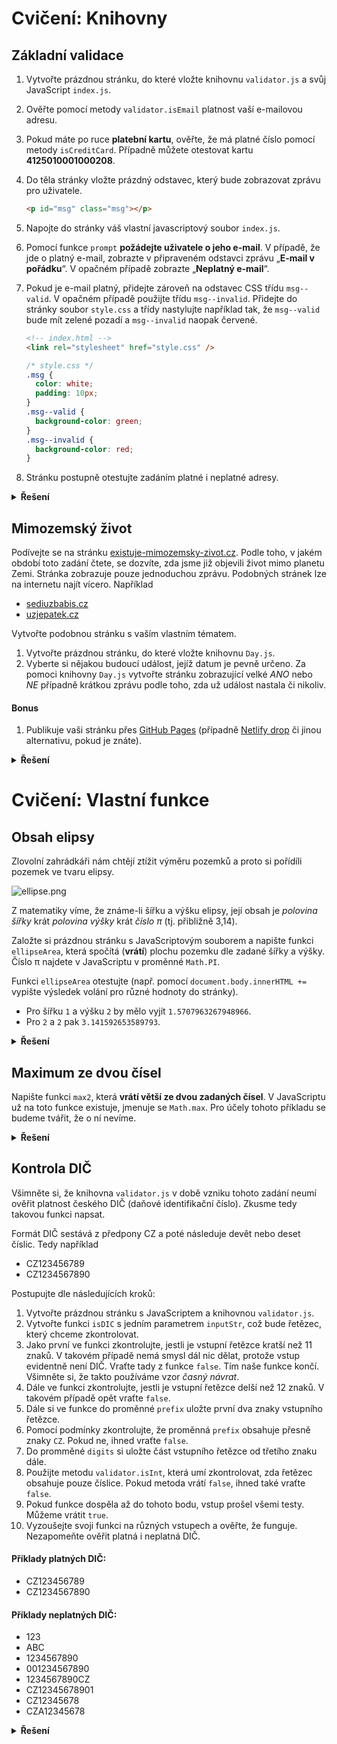 # Cvičení: Knihovny
## Základní validace

1. Vytvořte prázdnou stránku, do které vložte knihovnu `validator.js` a svůj JavaScript `index.js`.
1. Ověřte pomocí metody `validator.isEmail` platnost vaší e-mailovou adresu.
1. Pokud máte po ruce **platební kartu**, ověřte, že má platné číslo pomocí metody `isCreditCard`. Případně můžete otestovat kartu **4125010001000208**.
1. Do těla stránky vložte prázdný odstavec, který bude zobrazovat zprávu pro uživatele.
   ```html
   <p id="msg" class="msg"></p>
   ```
1. Napojte do stránky váš vlastní javascriptový soubor `index.js`.
1. Pomocí funkce `prompt` **požádejte uživatele o jeho e-mail**. V případě, že jde o platný e-mail, zobrazte v připraveném odstavci zprávu „**E-mail v pořádku**“. V opačném případě zobrazte „**Neplatný e-mail**“.
1. Pokud je e-mail platný, přidejte zároveň na odstavec CSS třídu `msg--valid`. V opačném případě použijte třídu `msg--invalid`. Přidejte do stránky soubor `style.css` a třídy nastylujte například tak, že `msg--valid` bude mít zelené pozadí a `msg--invalid` naopak červené.

   ```html
   <!-- index.html -->
   <link rel="stylesheet" href="style.css" />
   ```

   ```css
   /* style.css */
   .msg {
     color: white;
     padding: 10px;
   }
   .msg--valid {
     background-color: green;
   }
   .msg--invalid {
     background-color: red;
   }
   ```

1. Stránku postupně otestujte zadáním platné i neplatné adresy.

<details>
<summary><b>Řešení</b></summary>


Tady zatím nic není :)

</details>

## Mimozemský život

Podívejte se na stránku [existuje-mimozemsky-zivot.cz](https://existuje-mimozemsky-zivot.cz/). Podle toho, v jakém období toto zadání čtete, se dozvíte, zda jsme již objevili život mimo planetu Zemi. Stránka zobrazuje pouze jednoduchou zprávu. Podobných stránek lze na internetu najít vícero. Například

- [sediuzbabis.cz](https://sediuzbabis.cz)
- [uzjepatek.cz](https://uzjepatek.cz)

Vytvořte podobnou stránku s vaším vlastním tématem.

1. Vytvořte prázdnou stránku, do které vložte knihovnu `Day.js`.
1. Vyberte si nějakou budoucí událost, jejíž datum je pevně určeno. Za pomoci knihovny `Day.js` vytvořte stránku zobrazující velké _ANO_ nebo _NE_ případně krátkou zprávu podle toho, zda už událost nastala či nikoliv.

#### Bonus

1. Publikuje vaši stránku přes [GitHub Pages](https://pages.github.com/) (případně [Netlify drop](https://app.netlify.com/drop) či jinou alternativu, pokud je znáte).

<details>
<summary><b>Řešení</b></summary>


Tady zatím nic není :)


</details>

# Cvičení: Vlastní funkce
## Obsah elipsy

Zlovolní zahrádkáři nám chtějí ztížit výměru pozemků a proto si pořídíli pozemek ve tvaru elipsy.

![ellipse.png](../images/ellipse.png)

Z matematiky víme, že známe-li šířku a výšku elipsy, její obsah je _polovina šířky_ krát _polovina výšky_ krát _číslo π_ (tj. přibližně 3,14).

Založte si prázdnou stránku s JavaScriptovým souborem a napište funkci `ellipseArea`, která spočítá (**vrátí**) plochu pozemku dle zadané šířky a výšky. Číslo π najdete v JavaScriptu v proměnné `Math.PI`.

Funkci `ellipseArea` otestujte (např. pomocí `document.body.innerHTML +=` vypište výsledek volání pro různé hodnoty do stránky).

- Pro šířku `1` a výšku `2` by mělo vyjít `1.5707963267948966`.
- Pro `2` a `2` pak `3.141592653589793`.
<details>
<summary><b>Řešení</b></summary>


Tady zatím nic není :)

</details>

## Maximum ze dvou čísel

Napište funkci `max2`, která **vrátí větší ze dvou zadaných čísel**. V JavaScriptu už na toto funkce existuje, jmenuje se `Math.max`. Pro účely tohoto příkladu se budeme tvářit, že o ní nevíme.


<details>
<summary><b>Řešení</b></summary>


Tady zatím nic není :)

</details>

## Kontrola DIČ

Všimněte si, že knihovna `validator.js` v době vzniku tohoto zadání neumí ověřit platnost českého DIČ (daňové identifikační číslo). Zkusme tedy takovou funkci napsat.

Formát DIČ sestává z předpony CZ a poté následuje devět nebo deset číslic. Tedy například

- CZ123456789
- CZ1234567890

Postupujte dle následujících kroků:

1. Vytvořte prázdnou stránku s JavaScriptem a knihovnou `validator.js`.
1. Vytvořte funkci `isDIC` s jedním parametrem `inputStr`, což bude řetězec, který chceme zkontrolovat.
1. Jako první ve funkci zkontrolujte, jestli je vstupní řetězce kratší než 11 znaků. V takovém případě nemá smysl dál nic dělat, protože vstup evidentně není DIČ. Vraťte tady z funkce `false`. Tím naše funkce končí. Všimněte si, že takto používáme vzor _časný návrat_.
1. Dále ve funkci zkontrolujte, jestli je vstupní řetězce delší než 12 znaků. V takovém případě opět vraťte `false`.
1. Dále si ve funkce do proměnné `prefix` uložte první dva znaky vstupního řetězce.
1. Pomocí podmínky zkontrolujte, že proměnná `prefix` obsahuje přesně znaky `CZ`. Pokud ne, ihned vraťte `false`.
1. Do promměné `digits` si uložte část vstupního řetězce od třetího znaku dále.
1. Použijte metodu `validator.isInt`, která umí zkontrolovat, zda řetězec obsahuje pouze číslice. Pokud metoda vrátí `false`, ihned také vraťte `false`.
1. Pokud funkce dospěla až do tohoto bodu, vstup prošel všemi testy. Můžeme vrátit `true`.
1. Vyzoušejte svoji funkci na různých vstupech a ověřte, že funguje. Nezapomeňte ověřit platná i neplatná DIČ.

#### Příklady platných DIČ:

- CZ123456789
- CZ1234567890

#### Příklady neplatných DIČ:

- 123
- ABC
- 1234567890
- 001234567890
- 1234567890CZ
- CZ12345678901
- CZ12345678
- CZA12345678



<details>
<summary><b>Řešení</b></summary>

Tady zatím nic není :)

</details>